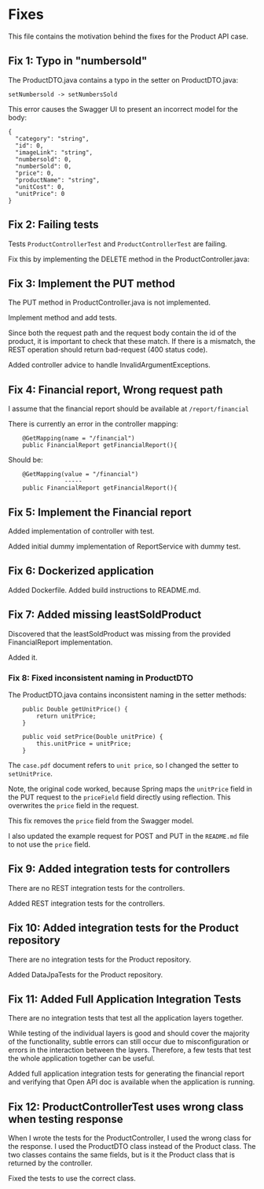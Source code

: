 # Fixes

This file contains the motivation behind the fixes for the Product API case.

## Fix 1: Typo in "numbersold" 

The ProductDTO.java contains a typo in the setter on ProductDTO.java:

```
setNumbersold -> setNumbersSold
```

This error causes the Swagger UI to present an incorrect model for the body:

```
{
  "category": "string",
  "id": 0,
  "imageLink": "string",
  "numbersold": 0,
  "numberSold": 0,
  "price": 0,
  "productName": "string",
  "unitCost": 0,
  "unitPrice": 0
}
```
## Fix 2: Failing tests

Tests `ProductControllerTest` and `ProductControllerTest` are failing. 

Fix this by implementing the DELETE method in the ProductController.java:

## Fix 3: Implement the PUT method

The PUT method in ProductController.java is not implemented.

Implement method and add tests.

Since both the request path and the request body contain the id of the product,
it is important to check that these match. If there is a mismatch, the REST operation
should return bad-request (400 status code).

Added controller advice to handle InvalidArgumentExceptions.

## Fix 4: Financial report, Wrong request path

I assume that the financial report should be available at `/report/financial`

There is currently an error in the controller mapping:

```
    @GetMapping(name = "/financial")
    public FinancialReport getFinancialReport(){
```

Should be:

```
    @GetMapping(value = "/financial")
                ----- 
    public FinancialReport getFinancialReport(){
```

## Fix 5: Implement the Financial report

Added implementation of controller with test.

Added initial dummy implementation of ReportService with dummy test.

## Fix 6: Dockerized application

Added Dockerfile. Added build instructions to README.md. 

## Fix 7: Added missing leastSoldProduct

Discovered that the leastSoldProduct was missing from the provided FinancialReport implementation.

Added it.

### Fix 8: Fixed inconsistent naming in ProductDTO

The ProductDTO.java contains inconsistent naming in the setter methods:

```
    public Double getUnitPrice() {
        return unitPrice;
    }

    public void setPrice(Double unitPrice) {
        this.unitPrice = unitPrice;
    }
```

The `case.pdf` document refers to `unit price`, so I changed the setter to `setUnitPrice`.

Note, the original code worked, because Spring maps the `unitPrice` field in the PUT request to the `priceField` 
field directly using reflection. This overwrites the `price` field in the request.

This fix removes the `price` field from the Swagger model.

I also updated the example request for POST and PUT in the `README.md` file to not use the `price` field.

## Fix 9: Added integration tests for controllers

There are no REST integration tests for the controllers.

Added REST integration tests for the controllers.

## Fix 10: Added integration tests for the Product repository

There are no integration tests for the Product repository.

Added DataJpaTests for the Product repository.

## Fix 11: Added Full Application Integration Tests

There are no integration tests that test all the application layers together.

While testing of the individual layers is good and should cover the majority of the functionality, 
subtle errors can still occur due to misconfiguration or errors in the interaction between the 
layers. Therefore, a few tests that test the whole application together can be useful.

Added full application integration tests for generating the financial report and verifying 
that Open API doc is available when the application is running.

## Fix 12: ProductControllerTest uses wrong class when testing response

When I wrote the tests for the ProductController, I used the wrong class for the response. I used
the ProductDTO class instead of the Product class. The two classes contains the same fields, but is
it the Product class that is returned by the controller.

Fixed the tests to use the correct class.

